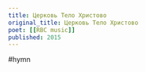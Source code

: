 ```yaml
---
title: Церковь Тело Христово
original_title: Церковь Тело Христово
poet: [[RBC music]]
published: 2015
---
```

#hymn
